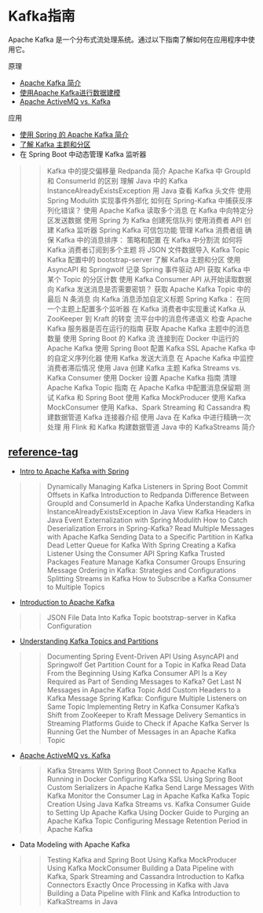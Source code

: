 # Kafka指南

Apache Kafka 是一个分布式流处理系统。通过以下指南了解如何在应用程序中使用它。

原理

- [Apache Kafka 简介](../apache-kafka-2/apache-kafka_zh.md)
- [使用Apache Kafka进行数据建模](../algorithms-modules/apache-kafka-data-modeling_zh.md)
- [Apache ActiveMQ vs. Kafka](apache-activemq-vs-kafka_zh.md)

应用

- [使用 Spring 的 Apache Kafka 简介](../spring-kafka/spring-kafka_zh.md)
- [了解 Kafka 主题和分区](../spring-kafka-2/kafka-topics-partitions_zh.md)
- 在 Spring Boot 中动态管理 Kafka 监听器

>> Kafka 中的提交偏移量
>> Redpanda 简介
>> Apache Kafka 中 GroupId 和 ConsumerId 的区别
>> 理解 Java 中的 Kafka InstanceAlreadyExistsException
>> 用 Java 查看 Kafka 头文件
>> 使用 Spring Modulith 实现事件外部化
>> 如何在 Spring-Kafka 中捕获反序列化错误？
>> 使用 Apache Kafka 读取多个消息
>> 在 Kafka 中向特定分区发送数据
>> 使用 Spring 为 Kafka 创建死信队列
>> 使用消费者 API 创建 Kafka 监听器
>> Spring Kafka 可信包功能
>> 管理 Kafka 消费者组
>> 确保 Kafka 中的消息排序： 策略和配置
>> 在 Kafka 中分割流
>> 如何将 Kafka 消费者订阅到多个主题
>> 将 JSON 文件数据导入 Kafka Topic
>> Kafka 配置中的 bootstrap-server
>> 了解 Kafka 主题和分区
>> 使用 AsyncAPI 和 Springwolf 记录 Spring 事件驱动 API
>> 获取 Kafka 中某个 Topic 的分区计数
>> 使用 Kafka Consumer API 从开始读取数据
>> 向 Kafka 发送消息是否需要密钥？
>> 获取 Apache Kafka Topic 中的最后 N 条消息
>> 向 Kafka 消息添加自定义标题
>> Spring Kafka： 在同一个主题上配置多个监听器
>> 在 Kafka 消费者中实现重试
>> Kafka 从 ZooKeeper 到 Kraft 的转变
>> 流平台中的消息传递语义
>> 检查 Apache Kafka 服务器是否在运行的指南
>> 获取 Apache Kafka 主题中的消息数量
>> 使用 Spring Boot 的 Kafka 流
>> 连接到在 Docker 中运行的 Apache Kafka
>> 使用 Spring Boot 配置 Kafka SSL
>> Apache Kafka 中的自定义序列化器
>> 使用 Kafka 发送大消息
>> 在 Apache Kafka 中监控消费者滞后情况
>> 使用 Java 创建 Kafka 主题
>> Kafka Streams vs. Kafka Consumer
>> 使用 Docker 设置 Apache Kafka 指南
>> 清理 Apache Kafka Topic 指南
>> 在 Apache Kafka 中配置消息保留期
>> 测试 Kafka 和 Spring Boot
>> 使用 Kafka MockProducer
>> 使用 Kafka MockConsumer
>> 使用 Kafka、Spark Streaming 和 Cassandra 构建数据管道
>> Kafka 连接器介绍
>> 使用 Java 在 Kafka 中进行精确一次处理
>> 用 Flink 和 Kafka 构建数据管道
>> Java 中的 KafkaStreams 简介

## [reference-tag](https://www.baeldung.com/tag/kafka)

- [Intro to Apache Kafka with Spring](https://www.baeldung.com/spring-kafka)

>> Dynamically Managing Kafka Listeners in Spring Boot
>> Commit Offsets in Kafka
>> Introduction to Redpanda
>> Difference Between GroupId and ConsumerId in Apache Kafka
>> Understanding Kafka InstanceAlreadyExistsException in Java
>> View Kafka Headers in Java
>> Event Externalization with Spring Modulith
>> How to Catch Deserialization Errors in Spring-Kafka?
>> Read Multiple Messages with Apache Kafka
>> Sending Data to a Specific Partition in Kafka
>> Dead Letter Queue for Kafka With Spring
>> Creating a Kafka Listener Using the Consumer API
>> Spring Kafka Trusted Packages Feature
>> Manage Kafka Consumer Groups
>> Ensuring Message Ordering in Kafka: Strategies and Configurations
>> Splitting Streams in Kafka
>> How to Subscribe a Kafka Consumer to Multiple Topics

- [Introduction to Apache Kafka](https://www.baeldung.com/apache-kafka)

>> JSON File Data Into Kafka Topic
>> bootstrap-server in Kafka Configuration

- [Understanding Kafka Topics and Partitions](https://www.baeldung.com/kafka-topics-partitions)

>> Documenting Spring Event-Driven API Using AsyncAPI and Springwolf
>> Get Partition Count for a Topic in Kafka
>> Read Data From the Beginning Using Kafka Consumer API
>> Is a Key Required as Part of Sending Messages to Kafka?
>> Get Last N Messages in Apache Kafka Topic
>> Add Custom Headers to a Kafka Message
>> Spring Kafka: Configure Multiple Listeners on Same Topic
>> Implementing Retry in Kafka Consumer
>> Kafka’s Shift from ZooKeeper to Kraft
>> Message Delivery Semantics in Streaming Platforms
>> Guide to Check if Apache Kafka Server Is Running
>> Get the Number of Messages in an Apache Kafka Topic

- [Apache ActiveMQ vs. Kafka](https://www.baeldung.com/apache-activemq-vs-kafka)

>> Kafka Streams With Spring Boot
>> Connect to Apache Kafka Running in Docker
>> Configuring Kafka SSL Using Spring Boot
>> Custom Serializers in Apache Kafka
>> Send Large Messages With Kafka
>> Monitor the Consumer Lag in Apache Kafka
>> Kafka Topic Creation Using Java
>> Kafka Streams vs. Kafka Consumer
>> Guide to Setting Up Apache Kafka Using Docker
>> Guide to Purging an Apache Kafka Topic
>> Configuring Message Retention Period in Apache Kafka

- Data Modeling with Apache Kafka

>> Testing Kafka and Spring Boot
>> Using Kafka MockProducer
>> Using Kafka MockConsumer
>> Building a Data Pipeline with Kafka, Spark Streaming and Cassandra
>> Introduction to Kafka Connectors
>> Exactly Once Processing in Kafka with Java
>> Building a Data Pipeline with Flink and Kafka
>> Introduction to KafkaStreams in Java
